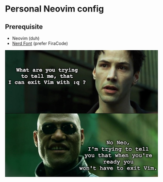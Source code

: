 # Personal Neovim config

## Prerequisite

- Neovim (duh)
- [Nerd Font](https://www.nerdfonts.com) (prefer FiraCode)

![vim meme](.github/img/vim-neo.jpg)

